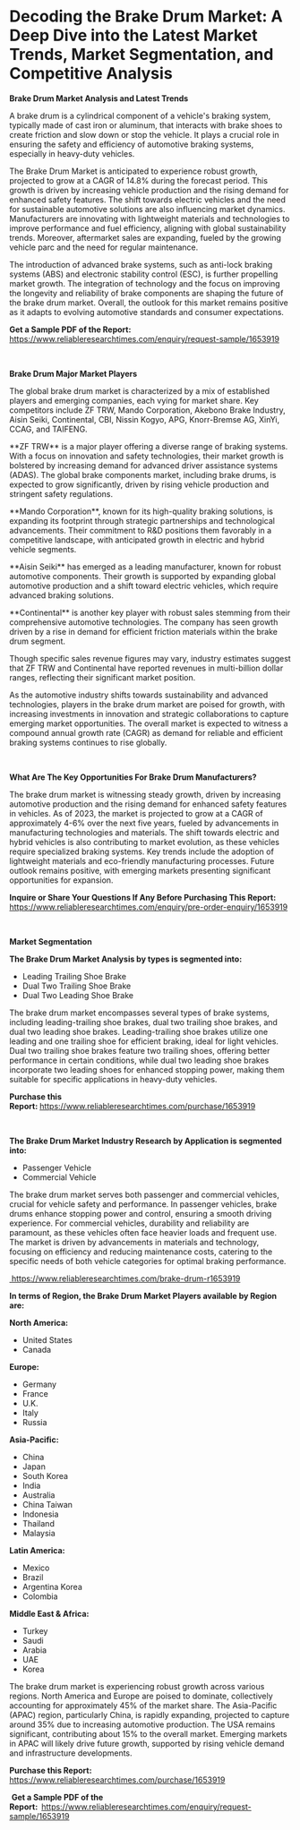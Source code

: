 <p><h1>Decoding the Brake Drum Market: A Deep Dive into the Latest Market Trends, Market Segmentation, and Competitive Analysis</h1></p><p><strong>Brake Drum Market Analysis and Latest Trends</strong></p>
<p><p>A brake drum is a cylindrical component of a vehicle's braking system, typically made of cast iron or aluminum, that interacts with brake shoes to create friction and slow down or stop the vehicle. It plays a crucial role in ensuring the safety and efficiency of automotive braking systems, especially in heavy-duty vehicles.</p><p>The Brake Drum Market is anticipated to experience robust growth, projected to grow at a CAGR of 14.8% during the forecast period. This growth is driven by increasing vehicle production and the rising demand for enhanced safety features. The shift towards electric vehicles and the need for sustainable automotive solutions are also influencing market dynamics. Manufacturers are innovating with lightweight materials and technologies to improve performance and fuel efficiency, aligning with global sustainability trends. Moreover, aftermarket sales are expanding, fueled by the growing vehicle parc and the need for regular maintenance.</p><p>The introduction of advanced brake systems, such as anti-lock braking systems (ABS) and electronic stability control (ESC), is further propelling market growth. The integration of technology and the focus on improving the longevity and reliability of brake components are shaping the future of the brake drum market. Overall, the outlook for this market remains positive as it adapts to evolving automotive standards and consumer expectations.</p></p>
<p><strong>Get a Sample PDF of the Report:&nbsp;</strong> <a href="https://www.reliableresearchtimes.com/enquiry/request-sample/1653919?utm_campaign=3366&utm_medium=2&utm_source=Github&utm_content=ia&utm_term=18042025&utm_id=brake-drum">https://www.reliableresearchtimes.com/enquiry/request-sample/1653919</a></p>
<p>&nbsp;</p>
<p><strong>Brake Drum Major Market Players</strong></p>
<p><p>The global brake drum market is characterized by a mix of established players and emerging companies, each vying for market share. Key competitors include ZF TRW, Mando Corporation, Akebono Brake Industry, Aisin Seiki, Continental, CBI, Nissin Kogyo, APG, Knorr-Bremse AG, XinYi, CCAG, and TAIFENG.</p><p>**ZF TRW** is a major player offering a diverse range of braking systems. With a focus on innovation and safety technologies, their market growth is bolstered by increasing demand for advanced driver assistance systems (ADAS). The global brake components market, including brake drums, is expected to grow significantly, driven by rising vehicle production and stringent safety regulations.</p><p>**Mando Corporation**, known for its high-quality braking solutions, is expanding its footprint through strategic partnerships and technological advancements. Their commitment to R&D positions them favorably in a competitive landscape, with anticipated growth in electric and hybrid vehicle segments.</p><p>**Aisin Seiki** has emerged as a leading manufacturer, known for robust automotive components. Their growth is supported by expanding global automotive production and a shift toward electric vehicles, which require advanced braking solutions.</p><p>**Continental** is another key player with robust sales stemming from their comprehensive automotive technologies. The company has seen growth driven by a rise in demand for efficient friction materials within the brake drum segment.</p><p>Though specific sales revenue figures may vary, industry estimates suggest that ZF TRW and Continental have reported revenues in multi-billion dollar ranges, reflecting their significant market position.</p><p>As the automotive industry shifts towards sustainability and advanced technologies, players in the brake drum market are poised for growth, with increasing investments in innovation and strategic collaborations to capture emerging market opportunities. The overall market is expected to witness a compound annual growth rate (CAGR) as demand for reliable and efficient braking systems continues to rise globally.</p></p>
<p>&nbsp;</p>
<p><strong>What Are The Key Opportunities For Brake Drum Manufacturers?</strong></p>
<p><p>The brake drum market is witnessing steady growth, driven by increasing automotive production and the rising demand for enhanced safety features in vehicles. As of 2023, the market is projected to grow at a CAGR of approximately 4-6% over the next five years, fueled by advancements in manufacturing technologies and materials. The shift towards electric and hybrid vehicles is also contributing to market evolution, as these vehicles require specialized braking systems. Key trends include the adoption of lightweight materials and eco-friendly manufacturing processes. Future outlook remains positive, with emerging markets presenting significant opportunities for expansion.</p></p>
<p><strong>Inquire or Share Your Questions If Any Before Purchasing This Report:</strong> <a href="https://www.reliableresearchtimes.com/enquiry/pre-order-enquiry/1653919?utm_campaign=3366&utm_medium=2&utm_source=Github&utm_content=ia&utm_term=18042025&utm_id=brake-drum">https://www.reliableresearchtimes.com/enquiry/pre-order-enquiry/1653919</a></p>
<p>&nbsp;</p>
<p><strong>Market Segmentation</strong></p>
<p><strong>The Brake Drum Market Analysis by types is segmented into:</strong></p>
<p><ul><li>Leading Trailing Shoe Brake</li><li>Dual Two Trailing Shoe Brake</li><li>Dual Two Leading Shoe Brake</li></ul></p>
<p><p>The brake drum market encompasses several types of brake systems, including leading-trailing shoe brakes, dual two trailing shoe brakes, and dual two leading shoe brakes. Leading-trailing shoe brakes utilize one leading and one trailing shoe for efficient braking, ideal for light vehicles. Dual two trailing shoe brakes feature two trailing shoes, offering better performance in certain conditions, while dual two leading shoe brakes incorporate two leading shoes for enhanced stopping power, making them suitable for specific applications in heavy-duty vehicles.</p></p>
<p><strong>Purchase this Report:&nbsp;</strong><a href="https://www.reliableresearchtimes.com/purchase/1653919?utm_campaign=3366&utm_medium=2&utm_source=Github&utm_content=ia&utm_term=18042025&utm_id=brake-drum">https://www.reliableresearchtimes.com/purchase/1653919</a></p>
<p>&nbsp;</p>
<p><strong>The Brake Drum Market Industry Research by Application is segmented into:</strong></p>
<p><ul><li>Passenger Vehicle</li><li>Commercial Vehicle</li></ul></p>
<p><p>The brake drum market serves both passenger and commercial vehicles, crucial for vehicle safety and performance. In passenger vehicles, brake drums enhance stopping power and control, ensuring a smooth driving experience. For commercial vehicles, durability and reliability are paramount, as these vehicles often face heavier loads and frequent use. The market is driven by advancements in materials and technology, focusing on efficiency and reducing maintenance costs, catering to the specific needs of both vehicle categories for optimal braking performance.</p></p>
<p><a href="https://www.reliableresearchtimes.com/brake-drum-r1653919?utm_campaign=3366&utm_medium=2&utm_source=Github&utm_content=ia&utm_term=18042025&utm_id=brake-drum">&nbsp;https://www.reliableresearchtimes.com/brake-drum-r1653919</a></p>
<p><strong>In terms of Region, the Brake Drum Market Players available by Region are:</strong></p>
<p>
    <p> <strong> North America: </strong>
        <ul>
            <li>United States</li>
            <li>Canada</li>
        </ul>
        </p> 
    <p> <strong> Europe: </strong>
        <ul>
            <li>Germany</li>
            <li>France</li>
            <li>U.K.</li>
            <li>Italy</li>
            <li>Russia</li>
        </ul>
        </p> 
    <p> <strong> Asia-Pacific: </strong>
        <ul>
            <li>China</li>
            <li>Japan</li>
            <li>South Korea</li>
            <li>India</li>
            <li>Australia</li>
            <li>China Taiwan</li>
            <li>Indonesia</li>
            <li>Thailand</li>
            <li>Malaysia</li>
        </ul>
        </p> 
    <p> <strong> Latin America: </strong>
        <ul>
            <li>Mexico</li>
            <li>Brazil</li>
            <li>Argentina Korea</li>
            <li>Colombia</li>
        </ul>
        </p> 
    <p> <strong> Middle East & Africa: </strong>
        <ul>
            <li>Turkey</li>
            <li>Saudi</li>
            <li>Arabia</li>
            <li>UAE</li>
            <li>Korea</li>
        </ul>
    </p>
    </p>
<p><p>The brake drum market is experiencing robust growth across various regions. North America and Europe are poised to dominate, collectively accounting for approximately 45% of the market share. The Asia-Pacific (APAC) region, particularly China, is rapidly expanding, projected to capture around 35% due to increasing automotive production. The USA remains significant, contributing about 15% to the overall market. Emerging markets in APAC will likely drive future growth, supported by rising vehicle demand and infrastructure developments.</p></p>
<p><strong>Purchase this Report: </strong><a href="https://www.reliableresearchtimes.com/purchase/1653919?utm_campaign=3366&utm_medium=2&utm_source=Github&utm_content=ia&utm_term=18042025&utm_id=brake-drum">https://www.reliableresearchtimes.com/purchase/1653919</a></p>
<p>&nbsp;<strong>Get a Sample PDF of the Report:&nbsp;&nbsp;</strong><a href="https://www.reliableresearchtimes.com/enquiry/request-sample/1653919?utm_campaign=3366&utm_medium=2&utm_source=Github&utm_content=ia&utm_term=18042025&utm_id=brake-drum">https://www.reliableresearchtimes.com/enquiry/request-sample/1653919</a></p>
<p><strong></strong></p>
<p><p></p><p></p><p></p></p>